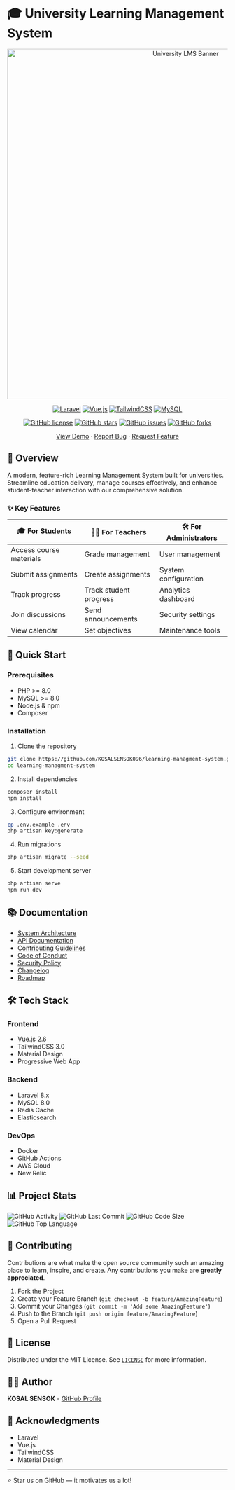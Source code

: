 # 🎓 University Learning Management System

<div align="center">
  <img src="docs/images/banner.png" alt="University LMS Banner" width="800px">

  [![Laravel](https://img.shields.io/badge/Laravel-8.x-FF2D20?style=for-the-badge&logo=laravel)](https://laravel.com)
  [![Vue.js](https://img.shields.io/badge/Vue.js-2.6-4FC08D?style=for-the-badge&logo=vue.js)](https://vuejs.org)
  [![TailwindCSS](https://img.shields.io/badge/TailwindCSS-3.0-38B2AC?style=for-the-badge&logo=tailwind-css)](https://tailwindcss.com)
  [![MySQL](https://img.shields.io/badge/MySQL-8.0-4479A1?style=for-the-badge&logo=mysql)](https://www.mysql.com)

  [![GitHub license](https://img.shields.io/github/license/KOSALSENSOK096/learning-managment-system?style=for-the-badge)](https://github.com/KOSALSENSOK096/learning-managment-system/blob/main/LICENSE)
  [![GitHub stars](https://img.shields.io/github/stars/KOSALSENSOK096/learning-managment-system?style=for-the-badge)](https://github.com/KOSALSENSOK096/learning-managment-system/stargazers)
  [![GitHub issues](https://img.shields.io/github/issues/KOSALSENSOK096/learning-managment-system?style=for-the-badge)](https://github.com/KOSALSENSOK096/learning-managment-system/issues)
  [![GitHub forks](https://img.shields.io/github/forks/KOSALSENSOK096/learning-managment-system?style=for-the-badge)](https://github.com/KOSALSENSOK096/learning-managment-system/network)

  [View Demo](https://demo.university-lms.com) · [Report Bug](https://github.com/KOSALSENSOK096/learning-managment-system/issues) · [Request Feature](https://github.com/KOSALSENSOK096/learning-managment-system/issues)
</div>

## 🌟 Overview

A modern, feature-rich Learning Management System built for universities. Streamline education delivery, manage courses effectively, and enhance student-teacher interaction with our comprehensive solution.

### ✨ Key Features

| 🎓 For Students | 👨‍🏫 For Teachers | 🛠 For Administrators |
|----------------|-----------------|-------------------|
| Access course materials | Grade management | User management |
| Submit assignments | Create assignments | System configuration |
| Track progress | Track student progress | Analytics dashboard |
| Join discussions | Send announcements | Security settings |
| View calendar | Set objectives | Maintenance tools |

## 🚀 Quick Start

### Prerequisites

- PHP >= 8.0
- MySQL >= 8.0
- Node.js & npm
- Composer

### Installation

1. Clone the repository
```bash
git clone https://github.com/KOSALSENSOK096/learning-managment-system.git
cd learning-managment-system
```

2. Install dependencies
```bash
composer install
npm install
```

3. Configure environment
```bash
cp .env.example .env
php artisan key:generate
```

4. Run migrations
```bash
php artisan migrate --seed
```

5. Start development server
```bash
php artisan serve
npm run dev
```

## 📚 Documentation

- [System Architecture](docs/architecture.md)
- [API Documentation](docs/api.md)
- [Contributing Guidelines](CONTRIBUTING.md)
- [Code of Conduct](CODE_OF_CONDUCT.md)
- [Security Policy](SECURITY.md)
- [Changelog](CHANGELOG.md)
- [Roadmap](ROADMAP.md)

## 🛠️ Tech Stack

### Frontend
- Vue.js 2.6
- TailwindCSS 3.0
- Material Design
- Progressive Web App

### Backend
- Laravel 8.x
- MySQL 8.0
- Redis Cache
- Elasticsearch

### DevOps
- Docker
- GitHub Actions
- AWS Cloud
- New Relic

## 📊 Project Stats

![GitHub Activity](https://img.shields.io/github/commit-activity/m/KOSALSENSOK096/learning-managment-system?style=for-the-badge)
![GitHub Last Commit](https://img.shields.io/github/last-commit/KOSALSENSOK096/learning-managment-system?style=for-the-badge)
![GitHub Code Size](https://img.shields.io/github/languages/code-size/KOSALSENSOK096/learning-managment-system?style=for-the-badge)
![GitHub Top Language](https://img.shields.io/github/languages/top/KOSALSENSOK096/learning-managment-system?style=for-the-badge)

## 🤝 Contributing

Contributions are what make the open source community such an amazing place to learn, inspire, and create. Any contributions you make are **greatly appreciated**.

1. Fork the Project
2. Create your Feature Branch (`git checkout -b feature/AmazingFeature`)
3. Commit your Changes (`git commit -m 'Add some AmazingFeature'`)
4. Push to the Branch (`git push origin feature/AmazingFeature`)
5. Open a Pull Request

## 📄 License

Distributed under the MIT License. See [`LICENSE`](LICENSE) for more information.

## 👨‍💻 Author

**KOSAL SENSOK** - [GitHub Profile](https://github.com/KOSALSENSOK096)

## 🙏 Acknowledgments

- Laravel
- Vue.js
- TailwindCSS
- Material Design

---

⭐️ Star us on GitHub — it motivates us a lot!

